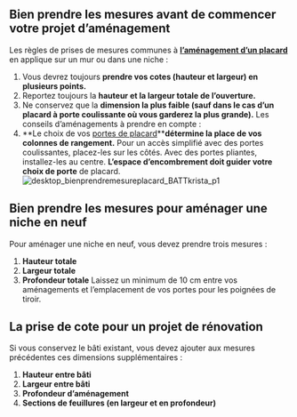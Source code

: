 ## Bien prendre les mesures avant de commencer votre projet d’aménagement
Les règles de prises de mesures communes à [**l’aménagement d’un placard**](/placards-dressing-CCU0005/amenagements-placard-CCN0061) en applique sur un mur ou dans une niche :
1. Vous devrez toujours **prendre vos cotes (hauteur et largeur) en plusieurs points.**
2. Reportez toujours la **hauteur et la largeur totale de l’ouverture.**
3. Ne conservez que la **dimension la plus faible (sauf dans le cas d’un placard à porte coulissante où vous garderez la plus grande).**
Les conseils d’aménagements à prendre en compte :
1. **Le choix de vos [portes de placard](/placards-dressing-CCU0005/portes-placard-CCN0084)****détermine la place de vos colonnes de rangement.** Pour un accès simplifié avec des portes coulissantes, placez-les sur les côtés. Avec des portes pliantes, installez-les au centre.
**L’espace d’encombrement doit guider votre choix de porte** de placard.
![desktop_bienprendremesureplacard_BATTkrista_p1](//statics.lapeyre.fr/img/contrib/2bdd4da300211d08/desktop_bienprendremesureplacard_BATTkrista_p1.jpg)
##
## Bien prendre les mesures pour aménager une niche en neuf
Pour aménager une niche en neuf, vous devez prendre trois mesures :
1. **Hauteur totale**
2. **Largeur totale**
3. **Profondeur totale**
Laissez un minimum de 10 cm entre vos aménagements et l’emplacement de vos portes pour les poignées de tiroir.
## La prise de cote pour un projet de rénovation
Si vous conservez le bâti existant, vous devez ajouter aux mesures précédentes ces dimensions supplémentaires :
1. **Hauteur entre bâti**
2. **Largeur entre bâti**
3. **Profondeur d’aménagement**
4. ****Sections de feuillures (en largeur et en profondeur)****